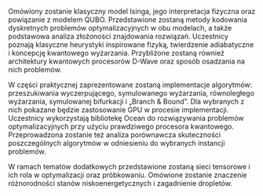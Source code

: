 Omówiony zostanie klasyczny model Isinga, jego interpretacja fizyczna oraz powiązanie z modelem QUBO. Przedstawione zostaną metody kodowania dyskretnych problemów optymalizacyjnych w obu modelach, a także podstawowa analiza złożoności znajdowania rozwiązań. Uczestnicy poznają klasyczne heurystyki inspirowane fizyką, twierdzenie adiabatyczne i koncepcję kwantowego wyżarzania. Przybliżone zostaną również architektury kwantowych procesorów D-Wave oraz sposób osadzania na nich problemów.

W części praktycznej zaprezentowane zostaną implementacje algorytmów: przeszukiwania wyczerpującego, symulowanego wyżarzania, równoległego wyżarzania, symulowanej bifurkacji i „Branch & Bound”. Dla wybranych z nich pokazane będzie zastosowanie GPU w procesie implementacji. Uczestnicy wykorzystają bibliotekę Ocean do rozwiązywania problemów optymalizacyjnych przy użyciu prawdziwego procesora kwantowego. Przeprowadzona zostanie też analiza porównawcza skuteczności poszczególnych algorytmów w odniesieniu do wybranych instancji problemów.

W ramach tematów dodatkowych przedstawione zostaną sieci tensorowe i ich rola w optymalizacji oraz próbkowaniu. Omówione zostanie znaczenie różnorodności stanów niskoenergetycznych i zagadnienie dropletów.